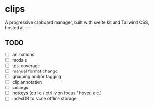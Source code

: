 # clips

A progressive clipboard manager, built with svelte kit and Tailwind CSS, hosted at ---

## TODO

- [ ] animations
- [ ] modals
- [ ] test coverage
- [ ] manual format change
- [ ] grouping and/or tagging
- [ ] clip annotation
- [ ] settings
- [ ] hotkeys (ctrl-c / ctrl-v on focus / hover, etc.)
- [ ] indexDB to scale offline storage

